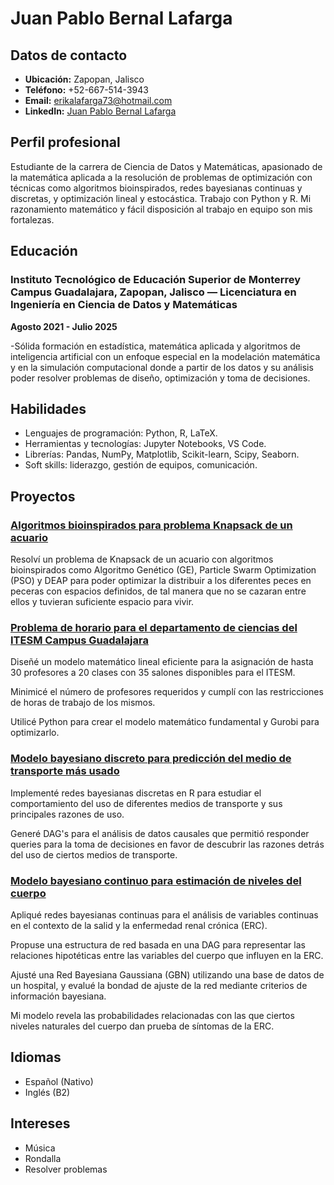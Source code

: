 # Juan Pablo Bernal Lafarga

## Datos de contacto
- **Ubicación:** Zapopan, Jalisco
- **Teléfono:** +52-667-514-3943
- **Email:** erikalafarga73@hotmail.com
- **LinkedIn:** [Juan Pablo Bernal Lafarga](www.linkedin.com/in/juan-pablo-bernal-lafarga-7b9942232)

## Perfil profesional
Estudiante de la carrera de Ciencia de Datos y Matemáticas, apasionado de la matemática aplicada a la resolución de problemas de optimización con técnicas como algoritmos bioinspirados, redes bayesianas continuas y discretas, y optimización lineal y estocástica. Trabajo con Python y R.
Mi razonamiento matemático y  fácil disposición al trabajo en equipo son mis fortalezas.

## Educación
### Instituto Tecnológico de Educación Superior de Monterrey Campus Guadalajara, Zapopan, Jalisco — Licenciatura en Ingeniería en Ciencia de Datos y Matemáticas
**Agosto 2021 - Julio 2025**

-Sólida formación en estadística, matemática aplicada y algoritmos de inteligencia artificial con un enfoque especial en la modelación matemática y en la simulación computacional donde a partir de los datos y su análisis poder resolver problemas de diseño, optimización y toma de decisiones.

## Habilidades
- Lenguajes de programación: Python, R, LaTeX.
- Herramientas y tecnologías: Jupyter Notebooks, VS Code.
- Librerías: Pandas, NumPy, Matplotlib, Scikit-learn, Scipy, Seaborn.
- Soft skills: liderazgo, gestión de equipos, comunicación.

## Proyectos
### [Algoritmos bioinspirados para problema Knapsack de un acuario](https://github.com/JPBL101203/Portafolio-Optimizacion/blob/2591f1b86d274b5f1fcdcde6e99f7f701fc16277/Knapsack_Aquarium.ipynb)
Resolví un problema de Knapsack de un acuario con algoritmos bioinspirados como Algoritmo Genético (GE), Particle Swarm Optimization (PSO) y DEAP para poder optimizar la distribuir a los diferentes peces en peceras con espacios definidos, de tal manera que no se cazaran entre ellos y tuvieran suficiente espacio para vivir.
### [Problema de horario para el departamento de ciencias del ITESM Campus Guadalajara](https://github.com/JPBL101203/Portafolio-Optimizacion/blob/e777ea55e371be4a38440bb1acef54c92abc5761/Scheduling_Science_deparment.ipynb)
Diseñé un modelo matemático lineal eficiente para la asignación de hasta 30 profesores a 20 clases con 35 salones disponibles para el ITESM.

Minimicé el número de profesores requeridos y cumplí con las restricciones de horas de trabajo de los mismos.

Utilicé Python para crear el modelo matemático fundamental y Gurobi para optimizarlo.
### [Modelo bayesiano discreto para predicción del medio de transporte más usado](https://github.com/JPBL101203/Portafolio-Optimizacion/blob/e777ea55e371be4a38440bb1acef54c92abc5761/Transporte_Preferido_Car.Rmd)
Implementé redes bayesianas discretas en R para estudiar el comportamiento del uso de diferentes medios de transporte y sus principales razones de uso.

Generé DAG's para el análisis de datos causales que permitió responder queries para la toma de decisiones en favor de descubrir las razones detrás del uso de ciertos medios de transporte.
### [Modelo bayesiano continuo para estimación de niveles del cuerpo](https://github.com/JPBL101203/Portafolio-Optimizacion/blob/e777ea55e371be4a38440bb1acef54c92abc5761/Predic_NivelesCuerpo.Rmd)
Apliqué redes bayesianas continuas para el análisis de variables continuas en el contexto de la salid y la enfermedad renal crónica (ERC).

Propuse una estructura de red basada en una DAG para representar las relaciones hipotéticas entre las variables del cuerpo que influyen en la ERC.

Ajusté una Red Bayesiana Gaussiana (GBN) utilizando una base de datos de un hospital, y evalué la bondad de ajuste de la red mediante criterios de información bayesiana.

Mi modelo revela las probabilidades relacionadas con las que ciertos niveles naturales del cuerpo dan prueba de síntomas de la ERC.

## Idiomas
- Español (Nativo)
- Inglés (B2)

## Intereses
- Música
- Rondalla
- Resolver problemas




